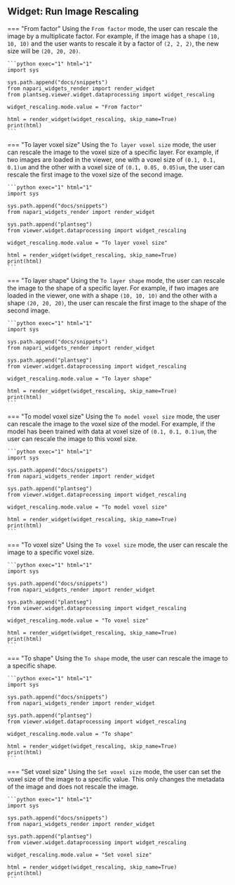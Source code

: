## Widget: Run Image Rescaling

=== "From factor"
    Using the `From factor` mode, the user can rescale the image by a multiplicate factor. 
    For example, if the image has a shape `(10, 10, 10)` and the user wants to rescale it by a factor of `(2, 2, 2)`, the new size will be `(20, 20, 20)`.

    ```python exec="1" html="1"
    import sys

    sys.path.append("docs/snippets")
    from napari_widgets_render import render_widget
    from plantseg.viewer.widget.dataprocessing import widget_rescaling

    widget_rescaling.mode.value = "From factor"

    html = render_widget(widget_rescaling, skip_name=True)
    print(html)
    ```

=== "To layer voxel size"
    Using the `To layer voxel size` mode, the user can rescale the image to the voxel size of a specific layer.
    For example, if two images are loaded in the viewer, one with a voxel size of `(0.1, 0.1, 0.1)um` and the other with a voxel size of `(0.1, 0.05, 0.05)um`, the user can rescale the first image to the voxel size of the second image.

    ```python exec="1" html="1"
    import sys

    sys.path.append("docs/snippets")
    from napari_widgets_render import render_widget

    sys.path.append("plantseg")
    from viewer.widget.dataprocessing import widget_rescaling

    widget_rescaling.mode.value = "To layer voxel size"

    html = render_widget(widget_rescaling, skip_name=True)
    print(html)
    ```

=== "To layer shape"
    Using the `To layer shape` mode, the user can rescale the image to the shape of a specific layer. For example, if two images are loaded in the viewer, one with a shape `(10, 10, 10)` and the other with a shape `(20, 20, 20)`, the user can rescale the first image to the shape of the second image.

    ```python exec="1" html="1"
    import sys

    sys.path.append("docs/snippets")
    from napari_widgets_render import render_widget

    sys.path.append("plantseg")
    from viewer.widget.dataprocessing import widget_rescaling

    widget_rescaling.mode.value = "To layer shape"

    html = render_widget(widget_rescaling, skip_name=True)
    print(html)
    ```

=== "To model voxel size"
    Using the `To model voxel size` mode, the user can rescale the image to the voxel size of the model. 
    For example, if the model has been trained with data at voxel size of `(0.1, 0.1, 0.1)um`, the user can rescale the image to this voxel size.

    ```python exec="1" html="1"
    import sys

    sys.path.append("docs/snippets")
    from napari_widgets_render import render_widget

    sys.path.append("plantseg")
    from viewer.widget.dataprocessing import widget_rescaling

    widget_rescaling.mode.value = "To model voxel size"

    html = render_widget(widget_rescaling, skip_name=True)
    print(html)
    ```

=== "To voxel size"
    Using the `To voxel size` mode, the user can rescale the image to a specific voxel size.

    ```python exec="1" html="1"
    import sys

    sys.path.append("docs/snippets")
    from napari_widgets_render import render_widget

    sys.path.append("plantseg")
    from viewer.widget.dataprocessing import widget_rescaling

    widget_rescaling.mode.value = "To voxel size"

    html = render_widget(widget_rescaling, skip_name=True)
    print(html)
    ```

=== "To shape"
    Using the `To shape` mode, the user can rescale the image to a specific shape.

    ```python exec="1" html="1"
    import sys

    sys.path.append("docs/snippets")
    from napari_widgets_render import render_widget

    sys.path.append("plantseg")
    from viewer.widget.dataprocessing import widget_rescaling

    widget_rescaling.mode.value = "To shape"

    html = render_widget(widget_rescaling, skip_name=True)
    print(html)
    ```

=== "Set voxel size"
    Using the `Set voxel size` mode, the user can set the voxel size of the image to a specific value. This only changes the metadata of the image and does not rescale the image.

    ```python exec="1" html="1"
    import sys

    sys.path.append("docs/snippets")
    from napari_widgets_render import render_widget

    sys.path.append("plantseg")
    from viewer.widget.dataprocessing import widget_rescaling

    widget_rescaling.mode.value = "Set voxel size"

    html = render_widget(widget_rescaling, skip_name=True)
    print(html)
    ```